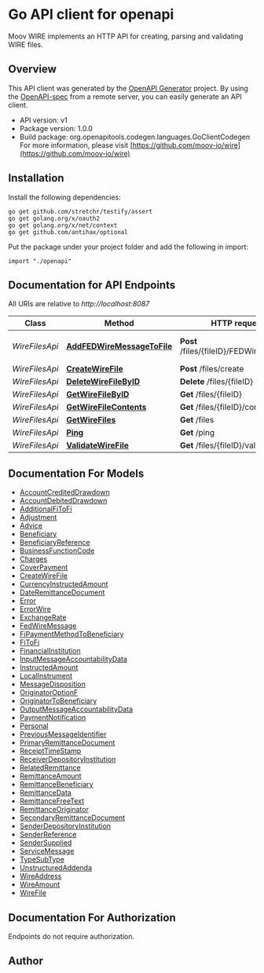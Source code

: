 # Go API client for openapi

Moov WIRE implements an HTTP API for creating, parsing and validating WIRE files.

## Overview
This API client was generated by the [OpenAPI Generator](https://openapi-generator.tech) project.  By using the [OpenAPI-spec](https://www.openapis.org/) from a remote server, you can easily generate an API client.

- API version: v1
- Package version: 1.0.0
- Build package: org.openapitools.codegen.languages.GoClientCodegen
For more information, please visit [https://github.com/moov-io/wire](https://github.com/moov-io/wire)

## Installation

Install the following dependencies:

```shell
go get github.com/stretchr/testify/assert
go get golang.org/x/oauth2
go get golang.org/x/net/context
go get github.com/antihax/optional
```

Put the package under your project folder and add the following in import:

```golang
import "./openapi"
```

## Documentation for API Endpoints

All URIs are relative to *http://localhost:8087*

Class | Method | HTTP request | Description
------------ | ------------- | ------------- | -------------
*WireFilesApi* | [**AddFEDWireMessageToFile**](docs/WireFilesApi.md#addfedwiremessagetofile) | **Post** /files/{fileID}/FEDWireMessage | Add FEDWireMessage to File
*WireFilesApi* | [**CreateWireFile**](docs/WireFilesApi.md#createwirefile) | **Post** /files/create | Create File
*WireFilesApi* | [**DeleteWireFileByID**](docs/WireFilesApi.md#deletewirefilebyid) | **Delete** /files/{fileID} | Delete file
*WireFilesApi* | [**GetWireFileByID**](docs/WireFilesApi.md#getwirefilebyid) | **Get** /files/{fileID} | Retrieve a file
*WireFilesApi* | [**GetWireFileContents**](docs/WireFilesApi.md#getwirefilecontents) | **Get** /files/{fileID}/contents | Get file contents
*WireFilesApi* | [**GetWireFiles**](docs/WireFilesApi.md#getwirefiles) | **Get** /files | Get files
*WireFilesApi* | [**Ping**](docs/WireFilesApi.md#ping) | **Get** /ping | Ping Wire
*WireFilesApi* | [**ValidateWireFile**](docs/WireFilesApi.md#validatewirefile) | **Get** /files/{fileID}/validate | Validate file


## Documentation For Models

 - [AccountCreditedDrawdown](docs/AccountCreditedDrawdown.md)
 - [AccountDebitedDrawdown](docs/AccountDebitedDrawdown.md)
 - [AdditionalFiToFi](docs/AdditionalFiToFi.md)
 - [Adjustment](docs/Adjustment.md)
 - [Advice](docs/Advice.md)
 - [Beneficiary](docs/Beneficiary.md)
 - [BeneficiaryReference](docs/BeneficiaryReference.md)
 - [BusinessFunctionCode](docs/BusinessFunctionCode.md)
 - [Charges](docs/Charges.md)
 - [CoverPayment](docs/CoverPayment.md)
 - [CreateWireFile](docs/CreateWireFile.md)
 - [CurrencyInstructedAmount](docs/CurrencyInstructedAmount.md)
 - [DateRemittanceDocument](docs/DateRemittanceDocument.md)
 - [Error](docs/Error.md)
 - [ErrorWire](docs/ErrorWire.md)
 - [ExchangeRate](docs/ExchangeRate.md)
 - [FedWireMessage](docs/FedWireMessage.md)
 - [FiPaymentMethodToBeneficiary](docs/FiPaymentMethodToBeneficiary.md)
 - [FiToFi](docs/FiToFi.md)
 - [FinancialInstitution](docs/FinancialInstitution.md)
 - [InputMessageAccountabilityData](docs/InputMessageAccountabilityData.md)
 - [InstructedAmount](docs/InstructedAmount.md)
 - [LocalInstrument](docs/LocalInstrument.md)
 - [MessageDisposition](docs/MessageDisposition.md)
 - [OriginatorOptionF](docs/OriginatorOptionF.md)
 - [OriginatorToBeneficiary](docs/OriginatorToBeneficiary.md)
 - [OutputMessageAccountabilityData](docs/OutputMessageAccountabilityData.md)
 - [PaymentNotification](docs/PaymentNotification.md)
 - [Personal](docs/Personal.md)
 - [PreviousMessageIdentifier](docs/PreviousMessageIdentifier.md)
 - [PrimaryRemittanceDocument](docs/PrimaryRemittanceDocument.md)
 - [ReceiptTimeStamp](docs/ReceiptTimeStamp.md)
 - [ReceiverDepositoryInstitution](docs/ReceiverDepositoryInstitution.md)
 - [RelatedRemittance](docs/RelatedRemittance.md)
 - [RemittanceAmount](docs/RemittanceAmount.md)
 - [RemittanceBeneficiary](docs/RemittanceBeneficiary.md)
 - [RemittanceData](docs/RemittanceData.md)
 - [RemittanceFreeText](docs/RemittanceFreeText.md)
 - [RemittanceOriginator](docs/RemittanceOriginator.md)
 - [SecondaryRemittanceDocument](docs/SecondaryRemittanceDocument.md)
 - [SenderDepositoryInstitution](docs/SenderDepositoryInstitution.md)
 - [SenderReference](docs/SenderReference.md)
 - [SenderSupplied](docs/SenderSupplied.md)
 - [ServiceMessage](docs/ServiceMessage.md)
 - [TypeSubType](docs/TypeSubType.md)
 - [UnstructuredAddenda](docs/UnstructuredAddenda.md)
 - [WireAddress](docs/WireAddress.md)
 - [WireAmount](docs/WireAmount.md)
 - [WireFile](docs/WireFile.md)


## Documentation For Authorization

 Endpoints do not require authorization.


## Author



